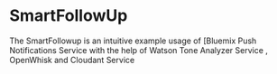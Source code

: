# SmartFollowUp
The SmartFollowup is an intuitive example usage of [Bluemix Push Notifications Service with the help of Watson Tone Analyzer Service , OpenWhisk and Cloudant Service
